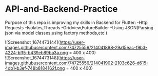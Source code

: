 # API-and-Backend-Practice
Purpose of this repo is improving my skills in Backend for Flutter:
-Http Requests
-Isolates,Threads
-Gridview,FutureBuilder
-Using JSON(Parsing json via model classes,using factory methods,etc.)

![Screenshot_1674473144](https://user-images.githubusercontent.com/74725559/214041888-29a15eac-f9b3-4224-bff5-b439eb89ba3a.png = 400 x 400)  
![Screenshot_1674473148](https://user-images.githubusercontent.com/74725559/214041902-2103c626-d615-4db1-b3ef-748b8184162f.png = 400 x 400)





